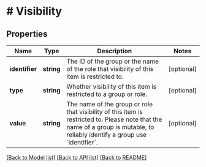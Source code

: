 # # Visibility

## Properties

Name | Type | Description | Notes
------------ | ------------- | ------------- | -------------
**identifier** | **string** | The ID of the group or the name of the role that visibility of this item is restricted to. | [optional]
**type** | **string** | Whether visibility of this item is restricted to a group or role. | [optional]
**value** | **string** | The name of the group or role that visibility of this item is restricted to. Please note that the name of a group is mutable, to reliably identify a group use &#x60;identifier&#x60;. | [optional]

[[Back to Model list]](../../README.md#models) [[Back to API list]](../../README.md#endpoints) [[Back to README]](../../README.md)
